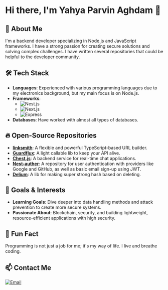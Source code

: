 # Hi there, I'm Yahya Parvin Aghdam 👋

## 🚀 About Me
I'm a backend developer specializing in Node.js and JavaScript frameworks. I have a strong passion for creating secure solutions and solving complex challenges. I have written several repositories that could be helpful to the developer community.

## 🛠️ Tech Stack
- **Languages**: Experienced with various programming languages due to my electronics background, but my main focus is on Node.js.
- **Frameworks**:  
  - ![Nest.js](https://img.shields.io/badge/-Nest.js-E0234E?style=flat-square&logo=NestJS&logoColor=white)  
  - ![Next.js](https://img.shields.io/badge/-Next.js-000000?style=flat-square&logo=Next.js&logoColor=white)  
  - ![Express](https://img.shields.io/badge/-Express.js-000000?style=flat-square&logo=Express&logoColor=white)
- **Databases**: Have worked with almost all types of databases.

## 🔥 Open-Source Repositories
- **[linksmith](https://github.com/Yahya-Aghdam/linksmith)**: A flexible and powerful TypeScript-based URL builder.
- **[Guardflux](https://github.com/Yahya-Aghdam/guardflux)**: A light callable lib to keep your API alive.
- **[Chest.js](https://github.com/yahya-aghdam/Chest.js)**: A backend service for real-time chat applications.
- **[Nest-auther](https://github.com/Yahya-Aghdam/Nest-auther)**: A repository for user authentication with providers like Google and GitHub, as well as basic email sign-up using JWT.
- **[Delium](https://github.com/blvchain/delium)**: A lib for making super strong hash based on deleting.

## 🎯 Goals & Interests
- **Learning Goals**: Dive deeper into data handling methods and attack prevention to create more secure systems.
- **Passionate About**: Blockchain, security, and building lightweight, resource-efficient applications with high security.

## 💬 Fun Fact
Programming is not just a job for me; it's my way of life. I live and breathe coding.

## 📫 Contact Me
[![Email](https://img.shields.io/badge/Email-D14836?style=flat-square&logo=gmail&logoColor=white)](mailto:yahyaaghdam.ir@gmail.com)
